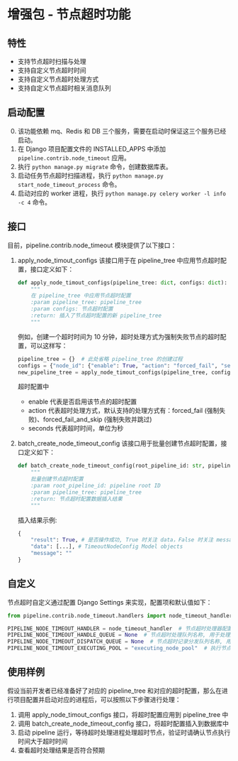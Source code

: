 # 增强包 - 节点超时功能

## 特性
- 支持节点超时扫描与处理
- 支持自定义节点超时时间 
- 支持自定义节点超时处理方式
- 支持自定义节点超时相关消息队列

## 启动配置
0. 该功能依赖 mq、Redis 和 DB 三个服务，需要在启动时保证这三个服务已经启动。
1. 在 Django 项目配置文件的 INSTALLED_APPS 中添加 `pipeline.contrib.node_timeout` 应用。
2. 执行 `python manage.py migrate` 命令，创建数据库表。
3. 启动任务节点超时扫描进程，执行 `python manage.py start_node_timeout_process` 命令。
4. 启动对应的 worker 进程，执行 `python manage.py celery worker -l info -c 4` 命令。

## 接口
目前，pipeline.contrib.node_timeout 模块提供了以下接口：

1. apply_node_timout_configs
    该接口用于在 pipeline_tree 中应用节点超时配置，接口定义如下：
    ```python
    def apply_node_timout_configs(pipeline_tree: dict, configs: dict):
        """
        在 pipeline_tree 中应用节点超时配置
        :param pipeline_tree: pipeline_tree
        :param configs: 节点超时配置
        :return: 插入了节点超时配置的新 pipeline_tree
        """
    ```
    例如，创建一个超时时间为 10 分钟，超时处理方式为强制失败节点的超时配置，可以这样写：
    ```python
    pipeline_tree = {}  # 此处省略 pipeline_tree 的创建过程
    configs = {"node_id": {"enable": True, "action": "forced_fail", "seconds": 10}}
    new_pipeline_tree = apply_node_timout_configs(pipeline_tree, configs)
    ```

    超时配置中
    - enable 代表是否启用该节点的超时配置
    - action 代表超时处理方式，默认支持的处理方式有：forced_fail (强制失败)、forced_fail_and_skip (强制失败并跳过)
    - seconds 代表超时时间，单位为秒

2. batch_create_node_timeout_config
    该接口用于批量创建节点超时配置，接口定义如下：
    ```python
    def batch_create_node_timeout_config(root_pipeline_id: str, pipeline_tree: dict):
        """
        批量创建节点超时配置
        :param root_pipeline_id: pipeline root ID
        :param pipeline_tree: pipeline_tree
        :return: 节点超时配置数据插入结果
        """
    ```
    插入结果示例:
    ``` python
    {
        "result": True, # 是否操作成功, True 时关注 data，False 时关注 message
        "data": [...], # TimeoutNodeConfig Model objects 
        "message": ""
    }
    ```

## 自定义
节点超时自定义通过配置 Django Settings 来实现，配置项和默认值如下：

``` python
from pipeline.contrib.node_timeout.handlers import node_timeout_handler

PIPELINE_NODE_TIMEOUT_HANDLER = node_timeout_handler  # 节点超时处理器配置字典，key 为对应的配置 action，value 为对应的处理器，需继承 NodeTimeoutStrategy 并实现接口
PIPELINE_NODE_TIMEOUT_HANDLE_QUEUE = None  # 节点超时处理队列名称, 用于处理超时节点， 需要 worker 接收该队列消息，默认为 None，即使用 celery 默认队列
PIPELINE_NODE_TIMEOUT_DISPATCH_QUEUE = None  # 节点超时记录分发队列名称, 用于记录超时节点， 需要 worker 接收该队列消息，默认为 None，即使用 celery 默认队列
PIPELINE_NODE_TIMEOUT_EXECUTING_POOL = "executing_node_pool"  # 执行节点池名称，用于记录正在执行的节点，需要保证 Redis key 唯一
```

## 使用样例
假设当前开发者已经准备好了对应的 pipeline_tree 和对应的超时配置，那么在进行项目配置并启动对应的进程后，可以按照以下步骤进行处理：
1. 调用 apply_node_timout_configs 接口，将超时配置应用到 pipeline_tree 中
2. 调用 batch_create_node_timeout_config 接口，将超时配置插入到数据库中
3. 启动 pipeline 运行，等待超时处理进程处理超时节点，验证时请确认节点执行时间大于超时时间
4. 查看超时处理结果是否符合预期